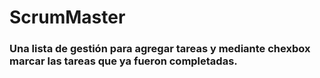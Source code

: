 # ScrumMaster
### Una lista de gestión  para  agregar  tareas y mediante chexbox marcar las tareas que ya fueron completadas.
